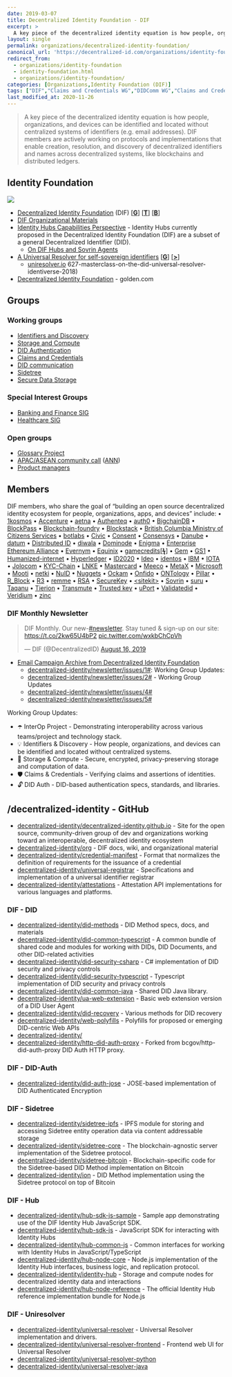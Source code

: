 ```yaml
---
date: 2019-03-07
title: Decentralized Identity Foundation - DIF
excerpt: >
  A key piece of the decentralized identity equation is how people, organizations, and devices can be identified and located without centralized systems of identifiers (e.g. email addresses). DIF members are actively working on protocols and implementations that enable creation, resolution, and discovery of decentralized identifiers and names across decentralized systems, like blockchains and distributed ledgers.
layout: single
permalink: organizations/decentralized-identity-foundation/
canonical_url: 'https://decentralized-id.com/organizations/identity-foundation/'
redirect_from:
  - organizations/identity-foundation
  - identity-foundation.html
  - organizations/identity-foundation/
categories: [Organizations,Identity Foundation (DIF)]
tags: ["DIF","Claims and Credentials WG","DIDComm WG","Claims and Credentials WG","Storage and Compute WG","Identifiers and Discovery WG","DIDAuth WG","Interop WG","GS1","Danube Tech","Sovrin Foundation","1kosmos","Accenture","aetna","Authenteq","auth0","BigchainDB","BlockPass","Blockchain-foundry","Blockstack","British Columbia Ministry of Citizens Services","botlabs","Civic","Consent","Consensys","Datum","Distributed ID","diwala","Dominode","Enigma","Enterprise Ethereum Alliance","Evernym","Equinix","gamecredits","Gem","GS1","Humanized-internet","Hyperledger Foundation","ID2020","Ideo","identos","IBM","IOTA","Jolocom","KYC-Chain","LNk-E","Mastercard","Meeco","MetaX","Microsoft","Mooti","netki","NuID","Nuggets","Ockam","Onfido","Ontology","Pillar","R_Block","R3","remme","RSA","SecureKey","sitekit","suru","Taqanu","Tierion","Transmute","Trusted key","uPort","Validatedid","Veridium","Tykn","Aries","Bitcoin","Universal Resolver"]
last_modified_at: 2020-11-26
---
```


>A key piece of the decentralized identity equation is how people, organizations, and devices can be identified and located without centralized systems of identifiers (e.g. email addresses). DIF members are actively working on protocols and implementations that enable creation, resolution, and discovery of decentralized identifiers and names across decentralized systems, like blockchains and distributed ledgers.

## Identity Foundation

![](https://imgur.com/PXGV6Xyl.png)

* [Decentralized Identity Foundation](https://identity.foundation/) (DIF) [[**G**](https://github.com/decentralized-identity)] [[**T**](https://twitter.com/DecentralizedID)] [[**B**](https://medium.com/decentralized-identity)] 
* [DIF Organizational Materials](https://github.com/decentralized-identity/org)
* [Identity Hubs Capabilities Perspective](https://github.com/WebOfTrustInfo/rebooting-the-web-of-trust-fall2017/blob/master/final-documents/identity-hubs-capabilities-perspective.md) - Identity Hubs currently proposed in the Decentralized Identity Foundation (DIF) are a subset of a general Decentralized Identifier (DID). 
  * [On DIF Hubs and Sovrin Agents](https://forum.sovrin.org/t/on-dif-hubs-and-sovrin-agents/897?u=phil)
* [A Universal Resolver for self-sovereign identifiers](https://medium.com/decentralized-identity/a-universal-resolver-for-self-sovereign-identifiers-48e6b4a5cc3c) [[**G**](https://github.com/decentralized-identity/universal-resolver)] [[**>**](#Decentralized-Identity-Foundation)]
  * [uniresolver.io](https://uniresolver.io/)
627-masterclass-on-the-did-universal-resolver-identiverse-2018)
* [Decentralized Identity Foundation](https://golden.com/wiki/Decentralized_Identity_Foundation) - golden.com

## Groups
### Working groups
- [Identifiers and Discovery](https://identity.foundation/working-groups/identifiers-discovery.html)
- [Storage and Compute](https://identity.foundation/working-groups/storage-compute.html)
- [DID Authentication](https://identity.foundation/working-groups/authentication.html)
- [Claims and Credentials](https://identity.foundation/working-groups/claims-credentials.html)
- [DID communication](https://identity.foundation/working-groups/did-comm.html)
- [Sidetree](https://identity.foundation/working-groups/sidetree.html)
- [Secure Data Storage](https://identity.foundation/working-groups/secure-data-storage.html)
### Special Interest Groups
- [Banking and Finance SIG](https://www.notion.so/dif/Banking-and-Finance-SIG-b2d528af578d44699aeb742ed47b81d2)
- [Healthcare SIG](https://www.notion.so/dif/Healthcare-SIG-842bc686d12e4a508a951afc4d6df47d)
### Open groups
- [Glossary Project](https://identity.foundation/open-groups/glossary.html)
- [APAC/ASEAN community call](https://dif.groups.io/g/dif-apac-asean) ([ANN](https://medium.com/decentralized-identity/decentralized-identity-meetings-for-the-apac-region-7221b9aad29))
- [Product managers](https://dif.groups.io/g/id-productmanagers)

## Members

DIF members, who share the goal of “building an open source decentralized identity ecosystem for people, organizations, apps, and devices” include: 
• [1kosmos](https://onekosmos.com/product-details/) 
• [Accenture](https://www.accenture.com/us-en/insight-blockchain-id2020) 
• [aetna](https://www.aetna.com/) 
• [Authenteq](https://venturebeat.com/2018/08/30/authenteq-launches-blockchain-identity-verification-to-stop-online-trolls/) 
• [auth0](https://auth0.com/) 
• [BigchainDB](http://docs.bigchaindb.com/en/latest/)
• [BlockPass](https://www.blockpass.org/downloads/BlockpassWhitepaper.v1.3.2.pdf) 
• [Blockchain-foundry](https://www.blockchainfoundry.co/blockchain-foundry-inc-announces-new-software-release-for-blockchain-based/) 
• [Blockstack](https://github.com/blockstack/blockstack-core/blob/feature/docs-bns/docs/blockstack_naming_service.md#decentralized-identifiers-dids) 
• [British Columbia Ministry of Citizens Services](https://vonx.io/about/) 
• [botlabs](https://botlabs.org/) 
• [Civic](https://www.civic.com/solutions/kyc-services/) 
• [Consent](https://sovrin.org/steward/global-consent/) 
• [Consensys](https://consensys.net/)
• [Danube](https://github.com/projectdanube/xdi2) 
• [datum](https://datum.org/) 
• [Distributed ID](https://www.diid.io/) 
• [diwala](https://diwala.io/) 
• [Dominode](https://dominode.com/) 
• [Enigma](https://blog.enigma.co/off-chain-identity-claims-with-enigma-2d5b23c31f92) 
• [Enterprise Ethereum Alliance](https://entethalliance.org/participate/working-groups/) 
• [Evernym](https://www.evernym.com/wp-content/uploads/2017/07/What-Goes-On-The-Ledger.pdf) 
• [Equinix](https://www.equinix.com/) 
• [gamecredits](https://medium.com/@gamecredits/introducing-blinking-blink-identity-management-on-the-blockchain-9258c7d76a8d)[[**ϟ**](https://blinking.id)] 
• [Gem](https://epicenter.tv/episode/207/) 
• [GS1](https://www.gs1.org/standards/id-keys) 
• [Humanized-internet](https://www.thehumanizedinternet.org/) 
• [Hyperledger](https://github.com/hyperledger/indy-sdk/blob/master/doc/getting-started/getting-started.md) 
• [ID2020](https://id2020.org/manifesto/) 
• [Ideo](https://medium.com/ideo-colab/a-framework-for-identity-f7f072829cbb) 
• [identos](https://identos.com/) 
• [IBM](https://www.ibm.com/blogs/blockchain/2018/06/self-sovereign-identity-why-blockchain/) 
• [IOTA](https://medium.com/@iotasuppoter/iota-the-case-of-decentralized-digital-identity-de7b95042c12) 
• [Jolocom](https://stories.jolocom.com/jolocom-brings-blockchain-identity-to-privacy-week-berlin-acdaee665f0) 
• [KYC-Chain](https://kyc-chain.com/) 
• [LNKE](https://lnketech.com/) 
• [Mastercard](https://newsroom.mastercard.com/press-releases/mastercard-microsoft-join-forces-to-advance-digital-identity-innovatioeuns/) 
• [Meeco](https://meeco.me/) 
• [MetaX](https://adtoken.com/uploads/white-paper.pdf) 
• [Microsoft](https://query.prod.cms.rt.microsoft.com/cms/api/am/binary/RE2DjfY) 
• [Mooti](https://mooti.co/) 
• [netki](https://bravenewcoin.com/insights/netki-launches-digital-id-solution-which-bitt-is-using-with-central-banks-in-the-caribbean) 
• [NuID](https://nuid.io/pdfs/solution-overview.pdf) 
• [Nuggets](https://www.mobilepaymentstoday.com/news/identity-and-payments-platform-nuggets-partners-with-iot-company/) 
• [Ockam](https://www.ockam.io/) 
• [Onfido](https://onfido.com/) 
• [ONTology](https://ont.io/) 
• [Pillar](https://pillarprojectfoundation.org/blog/announcing-the-pillar-project/) 
• [R_Block](https://zinc.work/) 
• [R3](https://www.gemalto.com/press/pages/gemalto-and-r3-pilot-blockchain-technology-to-put-users-in-control-of-their-digital-id.aspx) 
• [remme](https://remme.io/features) 
• [RSA](https://www.rsa.com/en-us/research-and-thought-leadership/rsa-labs) 
• [SecureKey](https://www.ibm.com/blogs/blockchain/2018/05/self-sovereign-identity-our-recent-activity-as-a-sovrin-steward/) 
• [\<sitekit>](https://www.sitekit.net/) 
• [Sovrin](https://github.com/sovrin-foundation/sovrin/blob/master/spec/did-method-spec-template.html) 
• [suru](https://surugroup.com/philosophy/suru-identity/) 
• [Taqanu](https://www.taqanu.com/) 
• [Tierion](https://medium.com/tierion/tierion-network-update-january-19-2018-fa88c6bee69f) 
• [Transmute](https://www.transmute.industries/)
• [Trusted key](https://www.trustedkey.com/) 
• [uPort](https://github.com/uport-project/ethr-did/blob/develop/docs/index.md) 
• [Validatedid](https://www.validatedid.com/vidchain-the-future-of-digital-identity/) 
• [Veridium](https://www.veridiumid.com/) 
• [zinc](https://tykn.tech/project-zinc/) 

### DIF Monthly Newsletter

<blockquote class="twitter-tweet"><p lang="en" dir="ltr">DIF Monthly. Our new-<a href="https://twitter.com/hashtag/newsletter?src=hash&amp;ref_src=twsrc%5Etfw">#newsletter</a>. Stay tuned &amp; sign-up on our site: <a href="https://t.co/2kw65U4bP2">https://t.co/2kw65U4bP2</a> <a href="https://t.co/wxkbChCpVh">pic.twitter.com/wxkbChCpVh</a></p>&mdash; DIF (@DecentralizedID) <a href="https://twitter.com/DecentralizedID/status/1162408597835460608?ref_src=twsrc%5Etfw">August 16, 2019</a></blockquote> <script async src="https://platform.twitter.com/widgets.js" charset="utf-8"></script>

* [Email Campaign Archive from Decentralized Identity Foundation](https://us3.campaign-archive.com/home/?u=7d1001f187a746b68d2ea0d28&id=866a6c17be)
  * [decentralized-identity/newsletter/issues/1#](https://us3.campaign-archive.com/?u=7d1001f187a746b68d2ea0d28&id=d03c08ac8b): Working Group Updates:
  * [decentralized-identity/newsletter/issues/2#](https://us3.campaign-archive.com/?u=7d1001f187a746b68d2ea0d28&id=39d596a7f0) - Working Group Updates 
  * [decentralized-identity/newsletter/issues/4#](https://us3.campaign-archive.com/?u=7d1001f187a746b68d2ea0d28&id=8efd1e4a75)
  * [decentralized-identity/newsletter/issues/5#](https://us3.campaign-archive.com/?u=7d1001f187a746b68d2ea0d28&id=3dc94cb937)

Working Group Updates:
  * ☂️ InterOp Project - Demonstrating interoperability across various teams/project and technology stack.
  * 💡 Identifiers & Discovery - How people, organizations, and devices can be identified and located without centralized systems.
  * 💠 Storage & Compute - Secure, encrypted, privacy-preserving storage and computation of data.
  * 🛡️ Claims & Credentials - Verifying claims and assertions of identities.
  * 🔓 DID Auth - DID-based authentication specs, standards, and libraries.


## /decentralized-identity - GitHub 

* [decentralized-identity/decentralized-identity.github.io](https://github.com/decentralized-identity/decentralized-identity.github.io)  - Site for the open source, community-driven group of dev and organizations working toward an interoperable, decentralized identity ecosystem
* [decentralized-identity/org](https://github.com/decentralized-identity/org) - DIF docs, wiki, and organizational material
* [decentralized-identity/credential-manifest](https://github.com/decentralized-identity/credential-manifest) - Format that normalizes the definition of requirements for the issuance of a credential
* [decentralized-identity/universal-registrar](https://github.com/decentralized-identity/universal-registrar) - Specifications and implementation of a universal identifier registrar
* [decentralized-identity/attestations](https://github.com/decentralized-identity/attestations) - Attestation API implementations for various languages and platforms.

### DIF - DID 
* [decentralized-identity/did-methods](https://github.com/decentralized-identity/did-methods) - DID Method specs, docs, and materials
* [decentralized-identity/did-common-typescript](https://github.com/decentralized-identity/did-common-typescript) - A common bundle of shared code and modules for working with DIDs, DID Documents, and other DID-related activities
* [decentralized-identity/did-security-csharp](https://github.com/decentralized-identity/did-security-csharp) - C# implementation of DID security and privacy controls
* [decentralized-identity/did-security-typescript](https://github.com/decentralized-identity/did-security-typescript) - Typescript implementation of DID security and privacy controls
* [decentralized-identity/did-common-java](https://github.com/decentralized-identity/did-common-java) - Shared DID Java library.
* [decentralized-identity/ua-web-extension](https://github.com/decentralized-identity/ua-web-extension) - Basic web extension version of a DID User Agent
* [decentralized-identity/did-recovery](https://github.com/decentralized-identity/did-recovery) - Various methods for DID recovery
* [decentralized-identity/web-polyfills](https://github.com/decentralized-identity/web-polyfills) - Polyfills for proposed or emerging DID-centric Web APIs
* [decentralized-identity/](https://github.com/decentralized-identity/)
* [decentralized-identity/http-did-auth-proxy](https://github.com/decentralized-identity/http-did-auth-proxy) - Forked from bcgov/http-did-auth-proxy
DID Auth HTTP proxy.

### DIF - DID-Auth 
* [decentralized-identity/did-auth-jose](https://github.com/decentralized-identity/did-auth-jose) - JOSE-based implementation of DID Authenticated Encryption

### DIF - Sidetree 
* [decentralized-identity/sidetree-ipfs](https://github.com/decentralized-identity/sidetree-ipfs) - IPFS module for storing and accessing Sidetree entity operation data via content addressable storage
* [decentralized-identity/sidetree-core](https://github.com/decentralized-identity/sidetree-core) - The blockchain-agnostic server implementation of the Sidetree protocol.
* [decentralized-identity/sidetree-bitcoin](https://github.com/decentralized-identity/sidetree-bitcoin) - Blockchain-specific code for the Sidetree-based DID Method implementation on Bitcoin
* [decentralized-identity/ion](https://github.com/decentralized-identity/ion) - DID Method implementation using the Sidetree protocol on top of Bitcoin

### DIF - Hub 
* [decentralized-identity/hub-sdk-js-sample](https://github.com/decentralized-identity/hub-sdk-js-sample) - Sample app demonstrating use of the DIF Identity Hub JavaScript SDK.
* [decentralized-identity/hub-sdk-js](https://github.com/decentralized-identity/hub-sdk-js) - JavaScript SDK for interacting with Identity Hubs
* [decentralized-identity/hub-common-js](https://github.com/decentralized-identity/hub-common-js) - Common interfaces for working with Identity Hubs in JavaScript/TypeScript
* [decentralized-identity/hub-node-core](https://github.com/decentralized-identity/hub-node-core) - Node.js implementation of the Identity Hub interfaces, business logic, and replication protocol.
* [decentralized-identity/identity-hub](https://github.com/decentralized-identity/identity-hub) - Storage and compute nodes for decentralized identity data and interactions
* [decentralized-identity/hub-node-reference](https://github.com/decentralized-identity/hub-node-reference) - The official Identity Hub reference implementation bundle for Node.js

### DIF - Uniresolver 

* [decentralized-identity/universal-resolver](https://github.com/decentralized-identity/universal-resolver) - Universal Resolver implementation and drivers.
* [decentralized-identity/universal-resolver-frontend](https://github.com/decentralized-identity/universal-resolver-frontend) - Frontend web UI for Universal Resolver
* [decentralized-identity/universal-resolver-python](https://github.com/decentralized-identity/universal-resolver-python)
* [decentralized-identity/universal-resolver-java](https://github.com/decentralized-identity/universal-resolver-java)
